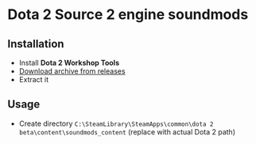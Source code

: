 # Dota 2 Source 2 engine soundmods

## Installation

* Install **Dota 2 Workshop Tools**
* [Download archive from releases](https://github.com/kotborealis/reborn-soundmods/releases)
* Extract it

## Usage

* Create directory `C:\SteamLibrary\SteamApps\common\dota 2 beta\content\soundmods_content` (replace with actual Dota 2 path)